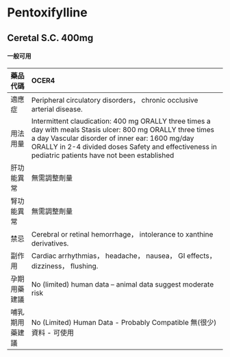 # Pentoxifylline

## Ceretal S.C. 400mg

#### 一般可用

| 藥品代碼       | OCER4                                                                                                                                                                                                                                                                |
|:---------------|:---------------------------------------------------------------------------------------------------------------------------------------------------------------------------------------------------------------------------------------------------------------------|
| 適應症         | Peripheral circulatory disorders， chronic occlusive arterial disease.                                                                                                                                                                                               |
| 用法用量       | Intermittent claudication: 400 mg ORALLY three times a day with meals Stasis ulcer: 800 mg ORALLY three times a day Vascular disorder of inner ear: 1600 mg/day ORALLY in 2-4 divided doses Safety and effectiveness in pediatric patients have not been established |
| 肝功能異常     | 無需調整劑量                                                                                                                                                                                                                                                         |
| 腎功能異常     | 無需調整劑量                                                                                                                                                                                                                                                         |
| 禁忌           | Cerebral or retinal hemorrhage， intolerance to xanthine derivatives.                                                                                                                                                                                                |
| 副作用         | Cardiac arrhythmias， headache， nausea， GI effects， dizziness， flushing.                                                                                                                                                                                         |
| 孕期用藥建議   | No (limited) human data – animal data suggest moderate risk                                                                                                                                                                                                          |
| 哺乳期用藥建議 | No (Limited) Human Data - Probably Compatible 無(很少)資料 - 可使用                                                                                                                                                                                                  |

